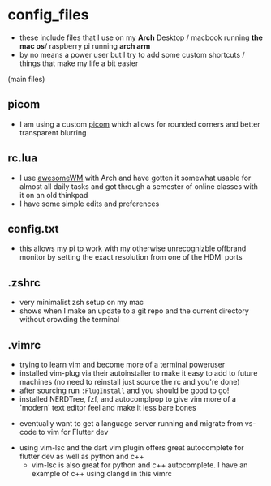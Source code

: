 # config_files

- these include files that I use on my **Arch** Desktop / macbook running **the mac os**/ raspberry pi running **arch arm**
- by no means a power user but I try to add some custom shortcuts / things that make my life a bit easier

(main files)

## picom

- I am using a custom [picom](https://github.com/jonaburg/picom) which allows for rounded corners and better transparent blurring

## rc.lua

- I use [awesomeWM](https://wiki.archlinux.org/index.php/Awesome) with Arch and have gotten it somewhat usable for almost all daily tasks and got through a semester of online classes with it on an old thinkpad
- I have some simple edits and preferences

## config.txt

- this allows my pi to work with my otherwise unrecognizble offbrand monitor by setting the exact resolution from one of the HDMI ports

## .zshrc

- very minimalist zsh setup on my mac
- shows when I make an update to a git repo and the current directory without crowding the terminal

## .vimrc

- trying to learn vim and become more of a terminal poweruser
- installed vim-plug via their autoinstaller to make it easy to add to future machines (no need to reinstall just source the rc and you're done)
- after sourcing run `:PlugInstall` and you should be good to go!
- installed NERDTree, fzf, and autocomplpop to give vim more of a 'modern' text editor feel and make it less bare bones

* eventually want to get a language server running and migrate from vs-code to vim for Flutter dev

- using vim-lsc and the dart vim plugin offers great autocomplete for flutter dev as well as python and c++
  - vim-lsc is also great for python and c++ autocomplete. I have an example of c++ using clangd in this vimrc
